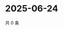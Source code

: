 # 2025-06-24

共 0 条

<!-- BEGIN ZHIHUVIDEO -->
<!-- 最后更新时间 Tue Jun 24 2025 16:16:31 GMT+0800 (China Standard Time) -->

<!-- END ZHIHUVIDEO -->
